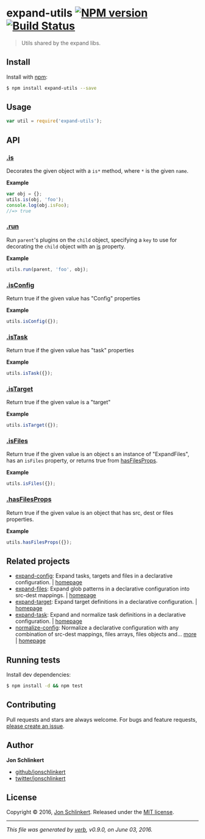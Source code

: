 # expand-utils [![NPM version](https://img.shields.io/npm/v/expand-utils.svg?style=flat)](https://www.npmjs.com/package/expand-utils) [![Build Status](https://img.shields.io/travis/jonschlinkert/expand-utils.svg?style=flat)](https://travis-ci.org/jonschlinkert/expand-utils)

> Utils shared by the expand libs.

## Install

Install with [npm](https://www.npmjs.com/):

```sh
$ npm install expand-utils --save
```

## Usage

```js
var util = require('expand-utils');
```

## API

### [.is](index.js#L40)

Decorates the given object with a `is*` method, where `*` is the given `name`.

**Example**

```js
var obj = {};
utils.is(obj, 'foo');
console.log(obj.isFoo);
//=> true
```

### [.run](index.js#L56)

Run `parent`'s plugins on the `child` object, specifying a `key` to use for decorating the `child` object with an [is](#is) property.

**Example**

```js
utils.run(parent, 'foo', obj);
```

### [.isConfig](index.js#L77)

Return true if the given value has "Config" properties

**Example**

```js
utils.isConfig({});
```

### [.isTask](index.js#L104)

Return true if the given value has "task" properties

**Example**

```js
utils.isTask({});
```

### [.isTarget](index.js#L134)

Return true if the given value is a "target"

**Example**

```js
utils.isTarget({});
```

### [.isFiles](index.js#L157)

Return true if the given value is an object s an instance of "ExpandFiles", has an `isFiles` property, or returns true from [hasFilesProps](#hasFilesProps).

**Example**

```js
utils.isFiles({});
```

### [.hasFilesProps](index.js#L180)

Return true if the given value is an object that has src, dest or files properties.

**Example**

```js
utils.hasFilesProps({});
```

## Related projects

* [expand-config](https://www.npmjs.com/package/expand-config): Expand tasks, targets and files in a declarative configuration. | [homepage](https://github.com/jonschlinkert/expand-config "Expand tasks, targets and files in a declarative configuration.")
* [expand-files](https://www.npmjs.com/package/expand-files): Expand glob patterns in a declarative configuration into src-dest mappings. | [homepage](https://github.com/jonschlinkert/expand-files "Expand glob patterns in a declarative configuration into src-dest mappings.")
* [expand-target](https://www.npmjs.com/package/expand-target): Expand target definitions in a declarative configuration. | [homepage](https://github.com/jonschlinkert/expand-target "Expand target definitions in a declarative configuration.")
* [expand-task](https://www.npmjs.com/package/expand-task): Expand and normalize task definitions in a declarative configuration. | [homepage](https://github.com/jonschlinkert/expand-task "Expand and normalize task definitions in a declarative configuration.")
* [normalize-config](https://www.npmjs.com/package/normalize-config): Normalize a declarative configuration with any combination of src-dest mappings, files arrays, files objects and… [more](https://github.com/jonschlinkert/normalize-config) | [homepage](https://github.com/jonschlinkert/normalize-config "Normalize a declarative configuration with any combination of src-dest mappings, files arrays, files objects and options into a consistent format so the config can easily be passed to any build system.")

## Running tests

Install dev dependencies:

```sh
$ npm install -d && npm test
```

## Contributing

Pull requests and stars are always welcome. For bugs and feature requests, [please create an issue](https://github.com/jonschlinkert/expand-utils/issues/new).

## Author

**Jon Schlinkert**

* [github/jonschlinkert](https://github.com/jonschlinkert)
* [twitter/jonschlinkert](http://twitter.com/jonschlinkert)

## License

Copyright © 2016, [Jon Schlinkert](https://github.com/jonschlinkert).
Released under the [MIT license](https://github.com/jonschlinkert/expand-utils/blob/master/LICENSE).

***

_This file was generated by [verb](https://github.com/verbose/verb), v0.9.0, on June 03, 2016._